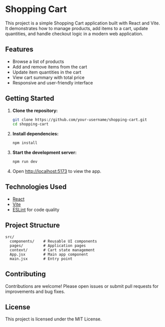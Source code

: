# Shopping Cart

This project is a simple Shopping Cart application built with React and Vite. It demonstrates how to manage products, add items to a cart, update quantities, and handle checkout logic in a modern web application.

## Features

- Browse a list of products
- Add and remove items from the cart
- Update item quantities in the cart
- View cart summary with total price
- Responsive and user-friendly interface

## Getting Started

1. **Clone the repository:**
    ```bash
    git clone https://github.com/your-username/shopping-cart.git
    cd shopping-cart 
    ```

2. **Install dependencies:**
    ```bash
    npm install
    ```

3. **Start the development server:**
    ```bash
    npm run dev
    ```

4. Open [http://localhost:5173](http://localhost:5173) to view the app.

## Technologies Used

- [React](https://react.dev/)
- [Vite](https://vitejs.dev/)
- [ESLint](https://eslint.org/) for code quality

## Project Structure

```
src/
  components/    # Reusable UI components
  pages/         # Application pages
  context/       # Cart state management
  App.jsx        # Main app component
  main.jsx       # Entry point
```

## Contributing

Contributions are welcome! Please open issues or submit pull requests for improvements and bug fixes.

## License

This project is licensed under the MIT License.
